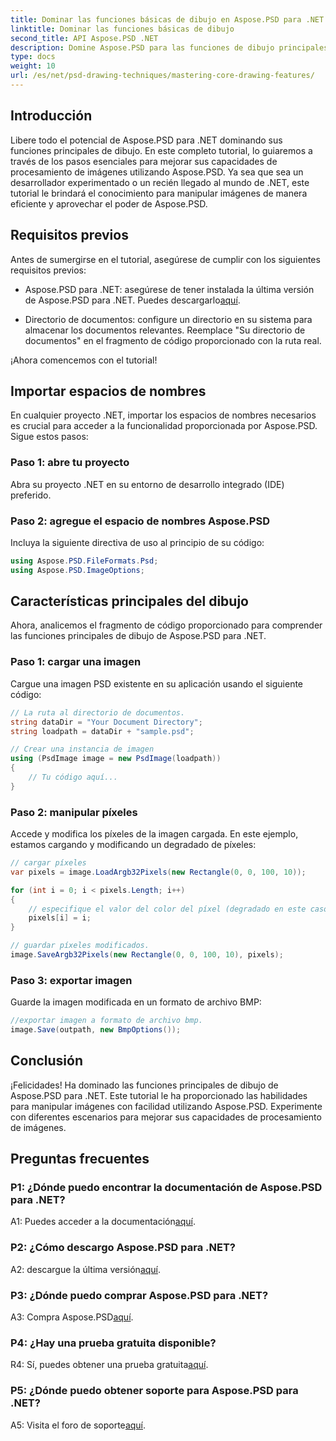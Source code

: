 ```yaml
---
title: Dominar las funciones básicas de dibujo en Aspose.PSD para .NET
linktitle: Dominar las funciones básicas de dibujo
second_title: API Aspose.PSD .NET
description: Domine Aspose.PSD para las funciones de dibujo principales de .NET con nuestro tutorial paso a paso. Mejore las habilidades de procesamiento de imágenes sin esfuerzo.
type: docs
weight: 10
url: /es/net/psd-drawing-techniques/mastering-core-drawing-features/
---
```

## Introducción

Libere todo el potencial de Aspose.PSD para .NET dominando sus funciones principales de dibujo. En este completo tutorial, lo guiaremos a través de los pasos esenciales para mejorar sus capacidades de procesamiento de imágenes utilizando Aspose.PSD. Ya sea que sea un desarrollador experimentado o un recién llegado al mundo de .NET, este tutorial le brindará el conocimiento para manipular imágenes de manera eficiente y aprovechar el poder de Aspose.PSD.

## Requisitos previos

Antes de sumergirse en el tutorial, asegúrese de cumplir con los siguientes requisitos previos:

-  Aspose.PSD para .NET: asegúrese de tener instalada la última versión de Aspose.PSD para .NET. Puedes descargarlo[aquí](https://releases.aspose.com/psd/net/).

- Directorio de documentos: configure un directorio en su sistema para almacenar los documentos relevantes. Reemplace "Su directorio de documentos" en el fragmento de código proporcionado con la ruta real.

¡Ahora comencemos con el tutorial!

## Importar espacios de nombres

En cualquier proyecto .NET, importar los espacios de nombres necesarios es crucial para acceder a la funcionalidad proporcionada por Aspose.PSD. Sigue estos pasos:

### Paso 1: abre tu proyecto

Abra su proyecto .NET en su entorno de desarrollo integrado (IDE) preferido.

### Paso 2: agregue el espacio de nombres Aspose.PSD

Incluya la siguiente directiva de uso al principio de su código:

```csharp
using Aspose.PSD.FileFormats.Psd;
using Aspose.PSD.ImageOptions;
```

## Características principales del dibujo

Ahora, analicemos el fragmento de código proporcionado para comprender las funciones principales de dibujo de Aspose.PSD para .NET.

### Paso 1: cargar una imagen

Cargue una imagen PSD existente en su aplicación usando el siguiente código:

```csharp
// La ruta al directorio de documentos.
string dataDir = "Your Document Directory";
string loadpath = dataDir + "sample.psd";

// Crear una instancia de imagen
using (PsdImage image = new PsdImage(loadpath))
{
    // Tu código aquí...
}
```

### Paso 2: manipular píxeles

Accede y modifica los píxeles de la imagen cargada. En este ejemplo, estamos cargando y modificando un degradado de píxeles:

```csharp
// cargar píxeles
var pixels = image.LoadArgb32Pixels(new Rectangle(0, 0, 100, 10));

for (int i = 0; i < pixels.Length; i++)
{
    // especifique el valor del color del píxel (degradado en este caso).
    pixels[i] = i;
}

// guardar píxeles modificados.
image.SaveArgb32Pixels(new Rectangle(0, 0, 100, 10), pixels);
```

### Paso 3: exportar imagen

Guarde la imagen modificada en un formato de archivo BMP:

```csharp
//exportar imagen a formato de archivo bmp.
image.Save(outpath, new BmpOptions());
```

## Conclusión

¡Felicidades! Ha dominado las funciones principales de dibujo de Aspose.PSD para .NET. Este tutorial le ha proporcionado las habilidades para manipular imágenes con facilidad utilizando Aspose.PSD. Experimente con diferentes escenarios para mejorar sus capacidades de procesamiento de imágenes.

## Preguntas frecuentes

### P1: ¿Dónde puedo encontrar la documentación de Aspose.PSD para .NET?

 A1: Puedes acceder a la documentación[aquí](https://reference.aspose.com/psd/net/).

### P2: ¿Cómo descargo Aspose.PSD para .NET?

 A2: descargue la última versión[aquí](https://releases.aspose.com/psd/net/).

### P3: ¿Dónde puedo comprar Aspose.PSD para .NET?

 A3: Compra Aspose.PSD[aquí](https://purchase.aspose.com/buy).

### P4: ¿Hay una prueba gratuita disponible?

 R4: Sí, puedes obtener una prueba gratuita[aquí](https://releases.aspose.com/).

### P5: ¿Dónde puedo obtener soporte para Aspose.PSD para .NET?

 A5: Visita el foro de soporte[aquí](https://forum.aspose.com/c/psd/34).